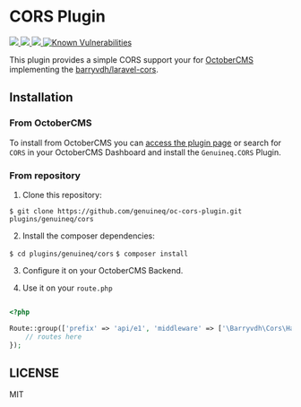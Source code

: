 # CORS Plugin

<p align="left">
  <a href="https://octobercms.com/plugin/genuineq-cors">
    <img src="https://img.shields.io/badge/OctoberCMS-Plugin-%23EE7203.svg">
  </a>
  <a href="https://www.paypal.com/cgi-bin/webscr?cmd=_s-xclick&hosted_button_id=2FHDXT4QTD7RA&source=url">
    <img src="https://img.shields.io/badge/Donate-PayPal-green.svg">
  </a>
  <a href="https://opensource.org/licenses/MIT">
    <img src="https://img.shields.io/github/license/genuineq/oc-cors-plugin.svg">
  </a>
  <a href="https://snyk.io//test/github/genuineq/oc-cors-plugin?targetFile=composer.lock"><img src="https://snyk.io//test/github/genuineq/oc-cors-plugin/badge.svg?targetFile=composer.lock" alt="Known Vulnerabilities" data-canonical-src="https://snyk.io//test/github/genuineq/oc-cors-plugin?targetFile=composer.lock" style="max-width:100%;"></a>
</p>

This plugin provides a simple CORS support your for [OctoberCMS](http://www.octobercms.com) implementing the [barryvdh/laravel-cors](https://github.com/barryvdh/laravel-cors).

## Installation

### From OctoberCMS

To install from OctoberCMS you can [access the plugin page](https://octobercms.com/plugin/genuineq-cors) or search for `CORS` in your OctoberCMS Dashboard and install the `Genuineq.CORS` Plugin.

### From repository

1. Clone this repository:

`$ git clone https://github.com/genuineq/oc-cors-plugin.git plugins/genuineq/cors`

2. Install the composer dependencies:

`$ cd plugins/genuineq/cors`
`$ composer install`

3. Configure it on your OctoberCMS Backend.

4. Use it on your `route.php`

```php

<?php

Route::group(['prefix' => 'api/e1', 'middleware' => ['\Barryvdh\Cors\HandleCors']], function(){
    // routes here
});

```

## LICENSE

MIT
